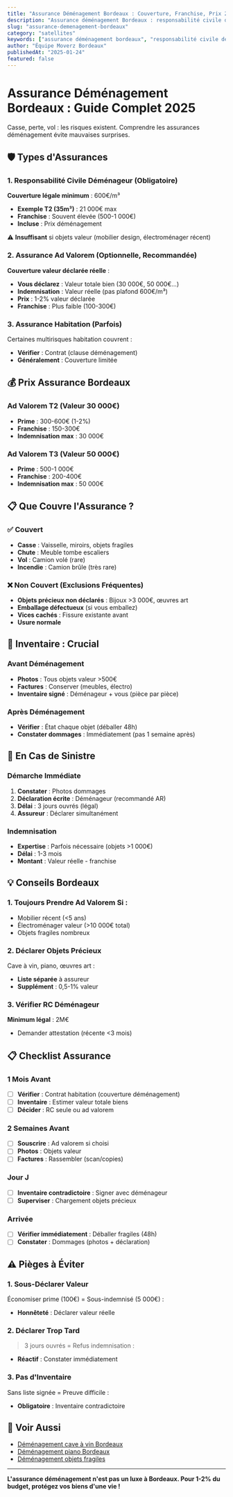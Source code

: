 ```yaml
---
title: "Assurance Déménagement Bordeaux : Couverture, Franchise, Prix 2025"
description: "Assurance déménagement Bordeaux : responsabilité civile déménageur, assurance ad valorem, franchise. Que couvre ? Prix 1-2% valeur. Réclamations."
slug: "assurance-demenagement-bordeaux"
category: "satellites"
keywords: ["assurance déménagement bordeaux", "responsabilité civile déménageur", "assurance ad valorem", "franchise déménagement", "indemnisation déménagement"]
author: "Équipe Moverz Bordeaux"
publishedAt: "2025-01-24"
featured: false
---
```


# Assurance Déménagement Bordeaux : Guide Complet 2025

Casse, perte, vol : les risques existent. Comprendre les assurances déménagement évite mauvaises surprises.

## 🛡️ Types d'Assurances

### 1. Responsabilité Civile Déménageur (Obligatoire)
**Couverture légale minimum** : 600€/m³
- **Exemple T2 (35m³)** : 21 000€ max
- **Franchise** : Souvent élevée (500-1 000€)
- **Incluse** : Prix déménagement

⚠️ **Insuffisant** si objets valeur (mobilier design, électroménager récent)

### 2. Assurance Ad Valorem (Optionnelle, Recommandée)
**Couverture valeur déclarée réelle** :
- **Vous déclarez** : Valeur totale bien (30 000€, 50 000€...)
- **Indemnisation** : Valeur réelle (pas plafond 600€/m³)
- **Prix** : 1-2% valeur déclarée
- **Franchise** : Plus faible (100-300€)

### 3. Assurance Habitation (Parfois)
Certaines multirisques habitation couvrent :
- **Vérifier** : Contrat (clause déménagement)
- **Généralement** : Couverture limitée

## 💰 Prix Assurance Bordeaux

### Ad Valorem T2 (Valeur 30 000€)
- **Prime** : 300-600€ (1-2%)
- **Franchise** : 150-300€
- **Indemnisation max** : 30 000€

### Ad Valorem T3 (Valeur 50 000€)
- **Prime** : 500-1 000€
- **Franchise** : 200-400€
- **Indemnisation max** : 50 000€

## 📋 Que Couvre l'Assurance ?

### ✅ Couvert
- **Casse** : Vaisselle, miroirs, objets fragiles
- **Chute** : Meuble tombe escaliers
- **Vol** : Camion volé (rare)
- **Incendie** : Camion brûle (très rare)

### ❌ Non Couvert (Exclusions Fréquentes)
- **Objets précieux non déclarés** : Bijoux >3 000€, œuvres art
- **Emballage défectueux** (si vous emballez)
- **Vices cachés** : Fissure existante avant
- **Usure normale**

## 📸 Inventaire : Crucial

### Avant Déménagement
- **Photos** : Tous objets valeur >500€
- **Factures** : Conserver (meubles, électro)
- **Inventaire signé** : Déménageur + vous (pièce par pièce)

### Après Déménagement
- **Vérifier** : État chaque objet (déballer 48h)
- **Constater dommages** : Immédiatement (pas 1 semaine après)

## 🚨 En Cas de Sinistre

### Démarche Immédiate
1. **Constater** : Photos dommages
2. **Déclaration écrite** : Déménageur (recommandé AR)
3. **Délai** : 3 jours ouvrés (légal)
4. **Assureur** : Déclarer simultanément

### Indemnisation
- **Expertise** : Parfois nécessaire (objets >1 000€)
- **Délai** : 1-3 mois
- **Montant** : Valeur réelle - franchise

## 💡 Conseils Bordeaux

### 1. Toujours Prendre Ad Valorem Si :
- Mobilier récent (<5 ans)
- Électroménager valeur (>10 000€ total)
- Objets fragiles nombreux

### 2. Déclarer Objets Précieux
Cave à vin, piano, œuvres art :
- **Liste séparée** à assureur
- **Supplément** : 0,5-1% valeur

### 3. Vérifier RC Déménageur
**Minimum légal** : 2M€
- Demander attestation (récente <3 mois)

## 📋 Checklist Assurance

### 1 Mois Avant
- [ ] **Vérifier** : Contrat habitation (couverture déménagement)
- [ ] **Inventaire** : Estimer valeur totale biens
- [ ] **Décider** : RC seule ou ad valorem

### 2 Semaines Avant
- [ ] **Souscrire** : Ad valorem si choisi
- [ ] **Photos** : Objets valeur
- [ ] **Factures** : Rassembler (scan/copies)

### Jour J
- [ ] **Inventaire contradictoire** : Signer avec déménageur
- [ ] **Superviser** : Chargement objets précieux

### Arrivée
- [ ] **Vérifier immédiatement** : Déballer fragiles (48h)
- [ ] **Constater** : Dommages (photos + déclaration)

## ⚠️ Pièges à Éviter

### 1. Sous-Déclarer Valeur
Économiser prime (100€) = Sous-indemnisé (5 000€) :
- **Honnêteté** : Déclarer valeur réelle

### 2. Déclarer Trop Tard
>3 jours ouvrés = Refus indemnisation :
- **Réactif** : Constater immédiatement

### 3. Pas d'Inventaire
Sans liste signée = Preuve difficile :
- **Obligatoire** : Inventaire contradictoire

## 🔗 Voir Aussi

- [Déménagement cave à vin Bordeaux](/blog/satellites/demenagement-cave-vin-bordeaux)
- [Déménagement piano Bordeaux](/blog/satellites/demenagement-piano-bordeaux)
- [Déménagement objets fragiles](/blog/satellites/demenagement-objets-fragiles-bordeaux)

---

**L'assurance déménagement n'est pas un luxe à Bordeaux. Pour 1-2% du budget, protégez vos biens d'une vie !**

